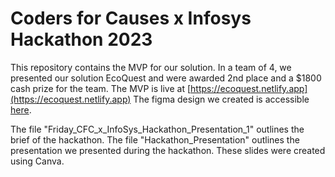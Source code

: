 # Coders for Causes x Infosys Hackathon 2023

This repository contains the MVP for our solution.
In a team of 4, we presented our solution EcoQuest and were awarded 2nd place and a $1800 cash prize for the team.
The MVP is live at [https://ecoquest.netlify.app](https://ecoquest.netlify.app)
The figma design we created is accessible [here](https://www.figma.com/file/Ugiy6hAOuohOof37p6CCf4/CFC-Hackathon-May-2023?type=design&node-id=0-1&t=rXypNmFlwSmYroL3-0).

The file "Friday_CFC_x_InfoSys_Hackathon_Presentation_1" outlines the brief of the hackathon.
The file "Hackathon_Presentation" outlines the presentation we presented during the hackathon. These slides were created using Canva.
